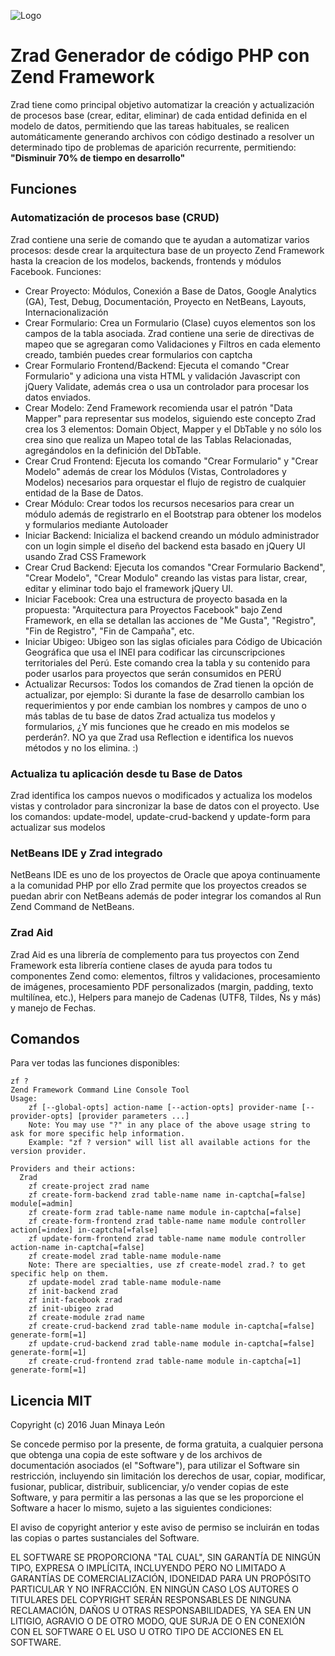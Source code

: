 ![Logo](http://www.placso.com/zrad-logo.png)

# Zrad Generador de código PHP con Zend Framework

Zrad tiene como principal objetivo automatizar la creación y actualización de procesos base (crear, editar, eliminar) de cada entidad definida en el modelo de datos, permitiendo que las tareas habituales, se realicen automáticamente generando archivos con código destinado a resolver un determinado tipo de problemas de aparición recurrente, permitiendo:
**"Disminuir 70% de tiempo en desarrollo"**

## Funciones

### Automatización de procesos base (CRUD)

Zrad contiene una serie de comando que te ayudan a automatizar varios procesos: desde crear la arquitectura base de un proyecto Zend Framework hasta la creacion de los modelos, backends, frontends y módulos Facebook. Funciones:

- Crear Proyecto: Módulos, Conexión a Base de Datos, Google Analytics (GA), Test, Debug, Documentación, Proyecto en NetBeans, Layouts, Internacionalización
- Crear Formulario: Crea un Formulario (Clase) cuyos elementos son los campos de la tabla asociada. Zrad contiene una serie de directivas de mapeo que se agregaran como Validaciones y Filtros en cada elemento creado, también puedes crear formularios con captcha
- Crear Formulario Frontend/Backend: Ejecuta el comando "Crear Formulario" y adiciona una vista HTML y validación Javascript con jQuery Validate, además crea o usa un controlador para procesar los datos enviados.
- Crear Modelo: Zend Framework recomienda usar el patrón "Data Mapper" para representar sus modelos, siguiendo este concepto Zrad crea los 3 elementos: Domain Object, Mapper y el DbTable y no sólo los crea sino que realiza un Mapeo total de las Tablas Relacionadas, agregándolos en la definición del DbTable.
- Crear Crud Frontend: Ejecuta los comando "Crear Formulario" y "Crear Modelo" además de crear los Módulos (Vistas, Controladores y Modelos) necesarios para orquestar el flujo de registro de cualquier entidad de la Base de Datos.
- Crear Módulo: Crear todos los recursos necesarios para crear un módulo además de registrarlo en el Bootstrap para obtener los modelos y formularios mediante Autoloader
- Iniciar Backend: Inicializa el backend creando un módulo administrador con un login simple el diseño del backend esta basado en jQuery UI usando Zrad CSS Framework
- Crear Crud Backend: Ejecuta los comandos "Crear Formulario Backend", "Crear Modelo", "Crear Modulo" creando las vistas para listar, crear, editar y eliminar todo bajo el framework jQuery UI.
- Iniciar Facebook: Crea una estructura de proyecto basada en la propuesta: "Arquitectura para Proyectos Facebook" bajo Zend Framework, en ella se detallan las acciones de "Me Gusta", "Registro", "Fin de Registro", "Fin de Campaña", etc.
- Iniciar Ubigeo: Ubigeo son las siglas oficiales para Código de Ubicación Geográfica que usa el INEI para codificar las circunscripciones territoriales del Perú. Este comando crea la tabla y su contenido para poder usarlos para proyectos que serán consumidos en PERÚ
- Actualizar Recursos: Todos los comandos de Zrad tienen la opción de actualizar, por ejemplo: Si durante la fase de desarrollo cambian los requerimientos y por ende cambian los nombres y campos de uno o más tablas de tu base de datos Zrad actualiza tus modelos y formularios, ¿Y mis funciones que he creado en mis modelos se perderán?. NO ya que Zrad usa Reflection e identifica los nuevos métodos y no los elimina. :)

### Actualiza tu aplicación desde tu Base de Datos

Zrad identifica los campos nuevos o modificados y actualiza los modelos vistas y controlador para sincronizar la base de datos con el proyecto. Use los comandos: update-model, update-crud-backend y update-form para actualizar sus modelos

### NetBeans IDE y Zrad integrado

NetBeans IDE es uno de los proyectos de Oracle que apoya continuamente a la comunidad PHP por ello Zrad permite que los proyectos creados se puedan abrir con NetBeans además de poder integrar los comandos al Run Zend Command de NetBeans.

### Zrad Aid

Zrad Aid es una librería de complemento para tus proyectos con Zend Framework esta librería contiene clases de ayuda para todos tu componentes Zend como: elementos, filtros y validaciones, procesamiento de imágenes, procesamiento PDF personalizados (margin, padding, texto multilínea, etc.), Helpers para manejo de Cadenas (UTF8, Tildes, Ñs y más) y manejo de Fechas.

## Comandos

Para ver todas las funciones disponibles:
```
zf ?
Zend Framework Command Line Console Tool
Usage:
    zf [--global-opts] action-name [--action-opts] provider-name [--provider-opts] [provider parameters ...]
    Note: You may use "?" in any place of the above usage string to ask for more specific help information.
    Example: "zf ? version" will list all available actions for the version provider.
 
Providers and their actions:
  Zrad
    zf create-project zrad name
    zf create-form-backend zrad table-name name in-captcha[=false] module[=admin]
    zf create-form zrad table-name name module in-captcha[=false]
    zf create-form-frontend zrad table-name name module controller action[=index] in-captcha[=false]
    zf update-form-frontend zrad table-name name module controller action-name in-captcha[=false]
    zf create-model zrad table-name module-name
    Note: There are specialties, use zf create-model zrad.? to get specific help on them.
    zf update-model zrad table-name module-name
    zf init-backend zrad
    zf init-facebook zrad
    zf init-ubigeo zrad
    zf create-module zrad name
    zf create-crud-backend zrad table-name module in-captcha[=false] generate-form[=1]
    zf update-crud-backend zrad table-name module in-captcha[=false] generate-form[=1]
    zf create-crud-frontend zrad table-name module in-captcha[=1] generate-form[=1]
```

## Licencia MIT

Copyright (c) 2016 Juan Minaya León

Se concede permiso por la presente, de forma gratuita, a cualquier persona
que obtenga una copia de este software y de los archivos de documentación
asociados (el "Software"), para utilizar el Software sin restricción,
incluyendo sin limitación los derechos de usar, copiar, modificar, fusionar,
publicar, distribuir, sublicenciar, y/o vender copias de este Software, y
para permitir a las personas a las que se les proporcione el Software a
hacer lo mismo, sujeto a las siguientes condiciones:

El aviso de copyright anterior y este aviso de permiso se incluirán en todas
las copias o partes sustanciales del Software.

EL SOFTWARE SE PROPORCIONA "TAL CUAL", SIN GARANTÍA DE NINGÚN TIPO, EXPRESA
O IMPLÍCITA, INCLUYENDO PERO NO LIMITADO A GARANTÍAS DE COMERCIALIZACIÓN,
IDONEIDAD PARA UN PROPÓSITO PARTICULAR Y NO INFRACCIÓN. EN NINGÚN CASO LOS
AUTORES O TITULARES DEL COPYRIGHT SERÁN RESPONSABLES DE NINGUNA RECLAMACIÓN,
DAÑOS U OTRAS RESPONSABILIDADES, YA SEA EN UN LITIGIO, AGRAVIO O DE OTRO MODO,
QUE SURJA DE O EN CONEXIÓN CON EL SOFTWARE O EL USO U OTRO TIPO DE ACCIONES EN
EL SOFTWARE.


